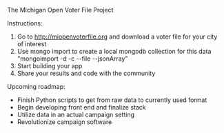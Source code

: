 The Michigan Open Voter File Project

Instructions:
  1) Go to http://miopenvoterfile.org and download a voter file for your city of interest
  2) Use mongo import to create a local mongodb collection for this data
    "mongoimport -d <database> -c <collection> --file <filename> --jsonArray"
  3) Start building your app
  4) Share your results and code with the community
  
Upcoming roadmap:
  * Finish Python scripts to get from raw data to currently used format
  * Begin developing front end and finalize stack
  * Utilize data in an actual campaign setting
  * Revolutionize campaign software
  


